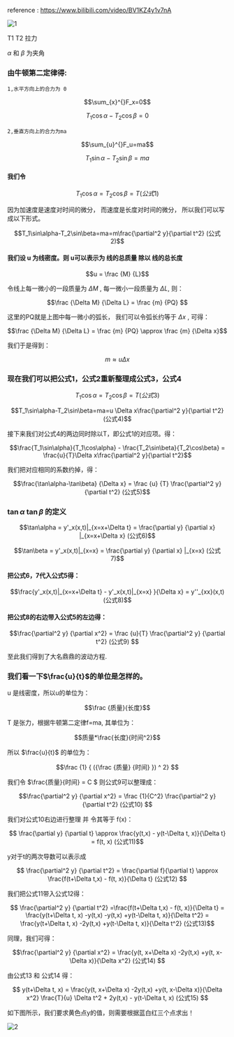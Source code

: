 reference : https://www.bilibili.com/video/BV1KZ4y1v7nA


![1](https://user-images.githubusercontent.com/126434615/228120601-5a475d70-ed1a-4a4a-a503-7d873956da11.png)


T1 T2 拉力


$\alpha$  和 $\beta$ 为夹角

### 由牛顿第二定律得:

    1,水平方向上的合力为 0
```math
\sum_{x}^{}F_x=0
```

```math
T_1\cos\alpha-T_2\cos\beta=0
```
    2,垂直方向上的合力为ma

```math
\sum_{u}^{}F_u=ma
```


```math
T_1\sin\alpha-T_2\sin\beta=ma

```
 
#### 我们令
```math
T_1\cos\alpha=T_2\cos\beta=T  (公式1)
```

因为加速度是速度对时间的微分， 而速度是长度对时间的微分， 所以我们可以写成以下形式。
```math
T_1\sin\alpha-T_2\sin\beta=ma=m\frac{\partial^2 y}{\partial t^2}  (公式2)
```



#### 我们设 u 为线密度。则 u可以表示为 线的总质量 除以 线的总长度

```math
u = \frac {M} {L}
```

令线上每一微小的一段质量为 $\Delta M$ , 每一微小一段质量为 $\Delta L$, 则：

```math
\frac {\Delta M} {\Delta L} = \frac {m} {PQ}   
```
这里的PQ就是上图中每一微小的弧长， 我们可以令弧长约等于 $\Delta x$ , 可得：

```math
\frac {\Delta M} {\Delta L} = \frac {m} {PQ}   \approx \frac {m} {\Delta x}
```

我们于是得到：
```math
m \approx u \Delta x

```

### 现在我们可以把公式1，公式2重新整理成公式3，公式4


```math
T_1\cos\alpha=T_2\cos\beta=T  (公式3)
```

```math
T_1\sin\alpha-T_2\sin\beta=ma=u \Delta x\frac{\partial^2 y}{\partial t^2}  (公式4)
```

接下来我们对公式4的两边同时除以T，即公式1的对应项。得：

```math
\frac{T_1\sin\alpha}{T_1\cos\alpha} - \frac{T_2\sin\beta}{T_2\cos\beta} = \frac{u}{T}\Delta x\frac{\partial^2 y}{\partial t^2}
```

我们把对应相同的系数约掉，得：

```math
\frac{\tan\alpha-\tan\beta} {\Delta x} = \frac {u} {T} \frac{\partial^2 y} {\partial t^2}   (公式5)
```




### $\tan\alpha$ $\tan\beta$ 的定义

```math
\tan\alpha = y'_x(x,t)|_{x=x+\Delta t}   = \frac{\partial y} {\partial x} |_{x=x+\Delta x}   (公式6)
```

```math
\tan\beta = y'_x(x,t)|_{x=x}  = \frac{\partial y} {\partial x} |_{x=x}           (公式7)
```



#### 把公式6，7代入公式5得：

```math
\frac{y'_x(x,t)|_{x=x+\Delta t}  -  y'_x(x,t)|_{x=x} }{\Delta x} = y''_{xx}(x,t)  (公式8)
```

#### 把公式8的右边带入公式5的左边得：

```math
\frac{\partial^2 y} {\partial x^2}   = \frac {u}{T}  \frac{\partial^2 y} {\partial t^2}  (公式9)

```
至此我们得到了大名鼎鼎的波动方程.





### 我们看一下$\frac{u}{t}$的单位是怎样的。

u 是线密度，所以u的单位为：
```math
\frac {质量}{长度}
```

T 是张力，根据牛顿第二定律f=ma, 其单位为： 
```math
质量*\frac{长度}{时间^2}
```

所以 $\frac{u}{t}$ 的单位为：

```math
\frac {1} { ({\frac {质量} {时间} }) ^ 2}

```

我们令  $\frac{质量}{时间} = C $
则公式9可以整理成：

```math
\frac{\partial^2 y} {\partial x^2}   = \frac {1}{C^2}  \frac{\partial^2 y} {\partial t^2}   (公式10)

```

我们对公式10右边进行整理 并 令其等于 f(x)：

```math
 \frac{\partial y} {\partial t} \approx \frac{y(t,x) - y(t-\Delta t, x)}{\Delta t} = f(t, x)  (公式11)
```

y对于t的两次导数可以表示成

```math
 \frac{\partial^2 y} {\partial t^2} = \frac{\partial f}{\partial t} \approx \frac{f(t+\Delta t,x) - f(t, x)}{\Delta t}    (公式12)

```

我们把公式11带入公式12得：
```math
 \frac{\partial^2 y} {\partial t^2} =\frac{f(t+\Delta t,x) - f(t, x)}{\Delta t}  = \frac{y(t+\Delta t, x) -y(t,x) -y(t,x) +y(t-\Delta t, x)}{\Delta t^2}  = \frac{y(t+\Delta t, x) -2y(t,x) +y(t-\Delta t, x)}{\Delta t^2}   (公式13)
```


同理，我们可得：
```math
\frac{\partial^2 y} {\partial x^2} = \frac{y(t, x+\Delta x) -2y(t,x) +y(t, x-\Delta x)}{\Delta x^2}   (公式14)

```
由公式13 和 公式14 得：

```math

 y(t+\Delta t, x) = \frac{y(t, x+\Delta x) -2y(t,x) +y(t, x-\Delta x)}{\Delta x^2} \frac{T}{u} \Delta t^2 + 2y(t,x) - y(t-\Delta t, x)  (公式15)

```

如下图所示，我们要求黄色点y的值，则需要根据蓝白红三个点求出！

![2](https://user-images.githubusercontent.com/126434615/228233866-970fffa9-ea63-4b04-9644-106507957a42.png)


